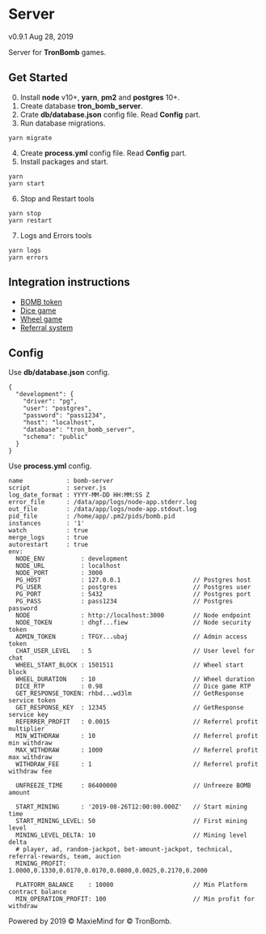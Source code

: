 # Server
v0.9.1 Aug 28, 2019

Server for **TronBomb** games.

## Get Started

0. Install **node** v10+, **yarn**, **pm2** and **postgres** 10+.
1. Create database **tron_bomb_server**.
2. Crate **db/database.json** config file. Read **Config** part.
3. Run database migrations.

```
yarn migrate
```

4. Create **process.yml** config file. Read **Config** part.
5. Install packages and start.
```
yarn
yarn start
```
6. Stop and Restart tools
```
yarn stop
yarn restart
```
7. Logs and Errors tools
```
yarn logs
yarn errors
```

## Integration instructions

* [BOMB token](./docs/BOMB.md)
* [Dice game](./docs/Dice.md)
* [Wheel game](./docs/Wheel.md)
* [Referral system](./docs/Referral.md)

## Config

Use **db/database.json** config.

```
{
  "development": {
    "driver": "pg",
    "user": "postgres",
    "password": "pass1234",
    "host": "localhost",
    "database": "tron_bomb_server",
    "schema": "public"
  }
}
```

Use **process.yml** config.

```
name            : bomb-server
script          : server.js
log_date_format : YYYY-MM-DD HH:MM:SS Z
error_file      : /data/app/logs/node-app.stderr.log
out_file        : /data/app/logs/node-app.stdout.log
pid_file        : /home/app/.pm2/pids/bomb.pid
instances       : '1'
watch           : true
merge_logs      : true
autorestart     : true
env:
  NODE_ENV          : development
  NODE_URL          : localhost
  NODE_PORT         : 3000
  PG_HOST           : 127.0.0.1                    // Postgres host
  PG_USER           : postgres                     // Postgres user
  PG_PORT           : 5432                         // Postgres port
  PG_PASS           : pass1234                     // Postgres password
  NODE              : http://localhost:3000        // Node endpoint
  NODE_TOKEN        : dhgf...fiew                  // Node security token
  ADMIN_TOKEN       : TFGY...ubaj                  // Admin access token
  CHAT_USER_LEVEL   : 5                            // User level for chat
  WHEEL_START_BLOCK : 1501511                      // Wheel start block
  WHEEL_DURATION    : 10                           // Wheel duration
  DICE_RTP          : 0.98                         // Dice game RTP
  GET_RESPONSE_TOKEN: rhbd...wd3lm                 // GetResponse service token
  GET_RESPONSE_KEY  : 12345                        // GetResponse service key
  REFERRER_PROFIT   : 0.0015                       // Referrel profit multiplier
  MIN_WITHDRAW      : 10                           // Referrel profit min withdraw
  MAX_WITHDRAW      : 1000                         // Referrel profit max withdraw
  WITHDRAW_FEE      : 1                            // Referrel profit withdraw fee

  UNFREEZE_TIME     : 86400000                     // Unfreeze BOMB amount

  START_MINING      : '2019-08-26T12:00:00.000Z'   // Start mining time
  START_MINING_LEVEL: 50                           // First mining level
  MINING_LEVEL_DELTA: 10                           // Mining level delta
  # player, ad, random-jackpot, bet-amount-jackpot, technical, referral-rewards, team, auction
  MINING_PROFIT: 1.0000,0.1330,0.0170,0.0170,0.0800,0.0025,0.2170,0.2000

  PLATFORM_BALANCE    : 10000                      // Min Platform contract balance
  MIN_OPERATION_PROFIT: 100                        // Min profit for withdraw
```

Powered by 2019 © MaxieMind for © TronBomb.
